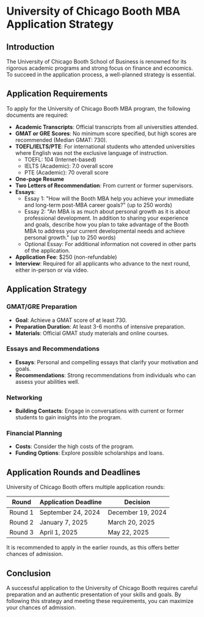 # University of Chicago Booth MBA Application Strategy

## Introduction
The University of Chicago Booth School of Business is renowned for its rigorous academic programs and strong focus on finance and economics. To succeed in the application process, a well-planned strategy is essential.

## Application Requirements

To apply for the University of Chicago Booth MBA program, the following documents are required:

- **Academic Transcripts**: Official transcripts from all universities attended.
- **GMAT or GRE Scores**: No minimum score specified, but high scores are recommended (Median GMAT: 730).
- **TOEFL/IELTS/PTE**: For international students who attended universities where English was not the exclusive language of instruction.
  - TOEFL: 104 (Internet-based)
  - IELTS (Academic): 7.0 overall score
  - PTE (Academic): 70 overall score
- **One-page Resume**
- **Two Letters of Recommendation**: From current or former supervisors.
- **Essays**:
  - Essay 1: "How will the Booth MBA help you achieve your immediate and long-term post-MBA career goals?" (up to 250 words)
  - Essay 2: "An MBA is as much about personal growth as it is about professional development. In addition to sharing your experience and goals, describe how you plan to take advantage of the Booth MBA to address your current developmental needs and achieve personal growth." (up to 250 words)
  - Optional Essay: For additional information not covered in other parts of the application.
- **Application Fee**: $250 (non-refundable)
- **Interview**: Required for all applicants who advance to the next round, either in-person or via video.

## Application Strategy

### GMAT/GRE Preparation
- **Goal**: Achieve a GMAT score of at least 730.
- **Preparation Duration**: At least 3-6 months of intensive preparation.
- **Materials**: Official GMAT study materials and online courses.

### Essays and Recommendations
- **Essays**: Personal and compelling essays that clarify your motivation and goals.
- **Recommendations**: Strong recommendations from individuals who can assess your abilities well.

### Networking
- **Building Contacts**: Engage in conversations with current or former students to gain insights into the program.

### Financial Planning
- **Costs**: Consider the high costs of the program.
- **Funding Options**: Explore possible scholarships and loans.

## Application Rounds and Deadlines
University of Chicago Booth offers multiple application rounds:

| Round | Application Deadline | Decision |
|-------|----------------------|----------|
| Round 1 | September 24, 2024 | December 19, 2024 |
| Round 2 | January 7, 2025 | March 20, 2025 |
| Round 3 | April 1, 2025 | May 22, 2025 |

It is recommended to apply in the earlier rounds, as this offers better chances of admission.

## Conclusion
A successful application to the University of Chicago Booth requires careful preparation and an authentic presentation of your skills and goals. By following this strategy and meeting these requirements, you can maximize your chances of admission.
